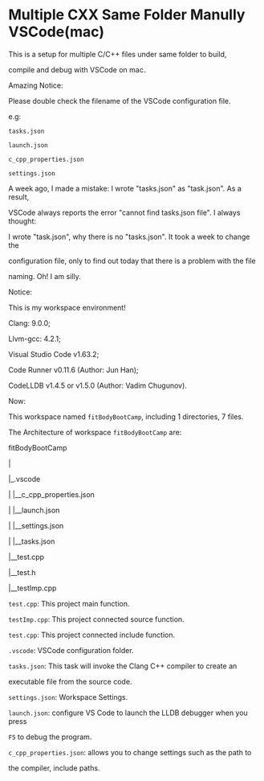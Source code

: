 # Multiple CXX Same Folder Manully VSCode(mac)

This is a setup for multiple C/C++ files under same folder to build, 

compile and debug with VSCode on mac.

Amazing Notice:

Please double check the filename of the VSCode configuration file.

e.g:

`tasks.json`

`launch.json`

`c_cpp_properties.json`

`settings.json`

A week ago, I made a mistake: I wrote "tasks.json" as "task.json". As a result,

VSCode always reports the error "cannot find tasks.json file". I always thought:

I wrote "task.json", why there is no "tasks.json". It took a week to change the

configuration file, only to find out today that there is a problem with the file

naming. Oh! I am silly.

Notice: 

This is my workspace environment!

Clang: 9.0.0;

Llvm-gcc: 4.2.1;

Visual Studio Code v1.63.2;

Code Runner v0.11.6 (Author: Jun Han);

CodeLLDB v1.4.5 or v1.5.0 (Author: Vadim Chugunov).

Now:

This workspace named `fitBodyBootCamp`, including 1 directories, 7 files.

The Architecture of workspace `fitBodyBootCamp` are:

fitBodyBootCamp

|

|_.vscode

|     |__c_cpp_properties.json

|     |__launch.json

|     |__settings.json

|     |__tasks.json

|__test.cpp

|__test.h

|__testImp.cpp

     
`test.cpp`: This project main function.

`testImp.cpp`: This project connected source function.

`test.cpp`: This project connected include function.

`.vscode`: VSCode configuration folder.

`tasks.json`: This task will invoke the Clang C++ compiler to create an 

executable file from the source code.

`settings.json`: Workspace Settings.

`launch.json`: configure VS Code to launch the LLDB debugger when you press

`F5` to debug the program.

`c_cpp_properties.json`: allows you to change settings such as the path to 

the compiler, include paths.
